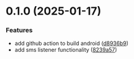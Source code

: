 # 0.1.0 (2025-01-17)


### Features

* add github action to build android ([d8936b9](https://github.com/Sriram-52/sms-listener/commit/d8936b9a887e69b2f9854258209b934c2e259539))
* add sms listener functionality ([8239a57](https://github.com/Sriram-52/sms-listener/commit/8239a57738de7911a0ca69a67a55ef4b88c21a14))



